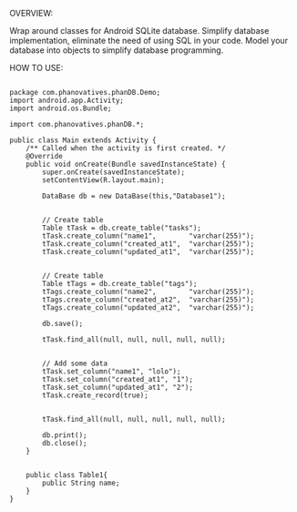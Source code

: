 OVERVIEW:

Wrap around classes for Android SQLite database.
Simplify database implementation, eliminate the need of using SQL in your code.
Model your database into objects to simplify database programming.

HOW TO USE:
<pre>
<code class="java">
package com.phanovatives.phanDB.Demo;
import android.app.Activity;
import android.os.Bundle;

import com.phanovatives.phanDB.*;

public class Main extends Activity {
    /** Called when the activity is first created. */
    @Override
    public void onCreate(Bundle savedInstanceState) {
        super.onCreate(savedInstanceState);
        setContentView(R.layout.main);
        
        DataBase db = new DataBase(this,"Database1");
        
        
        // Create table
        Table tTask = db.create_table("tasks");
        tTask.create_column("name1",		"varchar(255)");
        tTask.create_column("created_at1",	"varchar(255)");
        tTask.create_column("updated_at1",	"varchar(255)");                
                

        // Create table
        Table tTags = db.create_table("tags");        
        tTags.create_column("name2",		"varchar(255)");
        tTags.create_column("created_at2",	"varchar(255)");
        tTags.create_column("updated_at2",	"varchar(255)");                

        db.save();
        
        tTask.find_all(null, null, null, null, null);
        
        
        // Add some data
        tTask.set_column("name1", "lolo");
        tTask.set_column("created_at1", "1");
        tTask.set_column("updated_at1", "2");        
        tTask.create_record(true);
        
        
        tTask.find_all(null, null, null, null, null);
        
        db.print();
        db.close();
    }
    
    
    public class Table1{
    	public String name;
    }
}
</code>
</pre>